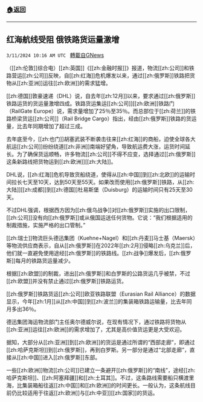 ###  [:house:返回](README.md)
---


## 红海航线受阻 俄铁路货运量激增
`3/11/2024 10:16 AM UTC ` [轉載自GNews](https://gnews.org/articles/2384011)

（[[zh:伦敦]]综合电）[[zh:英国]]《[[zh:金融时报]]》报道，物流[[zh:公司]]和铁路营运[[zh:公司]]反映，自[[zh:红海]]危机爆发以来，通过[[zh:俄罗斯]]铁路把货物从[[zh:亚洲]]运往[[zh:欧洲]]的需求猛增。

[[zh:德国]]敦豪速递（DHL）说，自去年[[zh:12月]]以来，要求通过[[zh:俄罗斯]]铁路运货的货运量激增四成。铁路货运集运[[zh:公司]][[zh:欧洲]]铁路门（RailGate Europe）说，需求量增加了25％至35％。而总部位于[[zh:荷兰]]的铁路桥梁货运[[zh:公司]]（Rail Bridge Cargo）指出，经由[[zh:俄罗斯]]铁路的货运量，比去年同期增加了超过三成。

去年底至今，[[zh:也门]]胡塞武装不断袭击往来[[zh:红海]]的商船，迫使全球各大航运[[zh:公司]]纷纷绕道[[zh:非洲]]南端好望角，导致航运费大涨，运货时间延长。为了确保货运顺畅，许多物流[[zh:公司]]不得不应变，选择通过[[zh:俄罗斯]]这条新路线把货物运到[[zh:欧洲]][[zh:大陆]]。

DHL说，[[zh:红海]]危机导致货船绕道，使得从[[zh:中国]]到[[zh:北欧]]的运输时间拉长七天至10天，达到50天至55天。如果改而使用[[zh:俄罗斯]]铁路，从[[zh:大陆]][[zh:成都]]到[[zh:德国]]杜易斯堡（Duisburg）的运输时间只有25天至30天。

不过DHL强调，根据西方因为[[zh:俄乌战争]]对[[zh:俄罗斯]]实施的出口限制，[[zh:公司]]没有向[[zh:俄罗斯]]或从俄国运送任何货物。它说：“我们根据适用的制裁措施，实施严格的出口管制。”

[[zh:瑞士]]物流巨头德迅集团（Kuehne+Nagel）和[[zh:丹麦]]马士基（Maersk）等物流供应商表示，自从[[zh:俄罗斯]]在2022年[[zh:2月]]侵略[[zh:乌克兰]]后，他们就一直避免使用途经[[zh:俄罗斯]]的铁路线。[[zh:战争]]爆发后，[[zh:俄罗斯]]每月的铁路货运量减少。

根据[[zh:欧盟]]的制裁，进出[[zh:俄罗斯]]和白罗斯的公路货运几乎被禁，不过[[zh:欧盟]]并没有禁止通过[[zh:俄罗斯]]铁路运货。

[[zh:俄罗斯]]铁路货运[[zh:公司]]欧亚铁路联盟（Eurasian Rail Alliance）的数据显示，今年[[zh:1月]]从[[zh:中国]]到[[zh:波兰]]的集装箱铁路运输量，比去年同月多出36％。

德迅集团海运物流部门主任奥尔德威尔说，在现有情况下，通过铁路将货物从[[zh:亚洲]]运往[[zh:欧洲]]的需求增加了，尤其是高价值货运更是大受欢迎。

据知，大部分从[[zh:亚洲]]到[[zh:欧洲]]的货运是通过所谓的“西部走廊”，即通过[[zh:哈萨克斯坦]]到[[zh:俄罗斯]]，再到白罗斯。另一部分是通过“北部走廊”，直接从[[zh:中国]]进入[[zh:俄罗斯]]东部。

一些[[zh:欧洲]]物流[[zh:公司]]已建立一条避开[[zh:俄罗斯]]的“南线”，途经[[zh:哈萨克斯坦]]、[[zh:阿塞拜疆]]和[[zh:土耳其]]。不过，这条路线需要船只横渡里海，比集装箱船往返[[zh:中国]]和[[zh:欧洲]]的时间更长。一般认为，这条航线目前仍比较适用于往返[[zh:欧洲]]与[[zh:中亚]][[zh:国家]]的货运。
